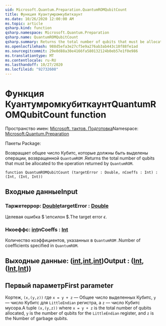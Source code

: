 ```yaml
---
uid: Microsoft.Quantum.Preparation.QuantumROMQubitCount
title: Функция Куантумромкубиткаунт
ms.date: 10/26/2020 12:00:00 AM
ms.topic: article
qsharp.kind: function
qsharp.namespace: Microsoft.Quantum.Preparation
qsharp.name: QuantumROMQubitCount
qsharp.summary: Returns the total number of qubits that must be allocated to the operation returned by `QuantumROM`.
ms.openlocfilehash: 988d5efa3e27cf5e9a276ab3ab443c10f88fe1ad
ms.sourcegitcommit: 29e0d88a30e4166fa580132124b0eb57e1f0e986
ms.translationtype: MT
ms.contentlocale: ru-RU
ms.lasthandoff: 10/27/2020
ms.locfileid: "92732608"
---
```

# <a name="quantumromqubitcount-function"></a><span data-ttu-id="965fd-102">Функция Куантумромкубиткаунт</span><span class="sxs-lookup"><span data-stu-id="965fd-102">QuantumROMQubitCount function</span></span>

<span data-ttu-id="965fd-103">Пространство имен: [Microsoft. тактов. Подготовка](xref:Microsoft.Quantum.Preparation)</span><span class="sxs-lookup"><span data-stu-id="965fd-103">Namespace: [Microsoft.Quantum.Preparation](xref:Microsoft.Quantum.Preparation)</span></span>

<span data-ttu-id="965fd-104">Пакеты [](https://nuget.org/packages/)</span><span class="sxs-lookup"><span data-stu-id="965fd-104">Package: [](https://nuget.org/packages/)</span></span>


<span data-ttu-id="965fd-105">Возвращает общее число Кубитс, которые должны быть выделены операции, возвращенной `QuantumROM` .</span><span class="sxs-lookup"><span data-stu-id="965fd-105">Returns the total number of qubits that must be allocated to the operation returned by `QuantumROM`.</span></span>

```qsharp
function QuantumROMQubitCount (targetError : Double, nCoeffs : Int) : (Int, (Int, Int))
```


## <a name="input"></a><span data-ttu-id="965fd-106">Входные данные</span><span class="sxs-lookup"><span data-stu-id="965fd-106">Input</span></span>

### <a name="targeterror--double"></a><span data-ttu-id="965fd-107">Таржетеррор: [Double](xref:microsoft.quantum.lang-ref.double)</span><span class="sxs-lookup"><span data-stu-id="965fd-107">targetError : [Double](xref:microsoft.quantum.lang-ref.double)</span></span>

<span data-ttu-id="965fd-108">Целевая ошибка $ \епсилон $.</span><span class="sxs-lookup"><span data-stu-id="965fd-108">The target error $\epsilon$.</span></span>


### <a name="ncoeffs--int"></a><span data-ttu-id="965fd-109">Нкоеффс: [int](xref:microsoft.quantum.lang-ref.int)</span><span class="sxs-lookup"><span data-stu-id="965fd-109">nCoeffs : [Int](xref:microsoft.quantum.lang-ref.int)</span></span>

<span data-ttu-id="965fd-110">Количество коэффициентов, указанных в `QuantumROM` .</span><span class="sxs-lookup"><span data-stu-id="965fd-110">Number of coefficients specified in `QuantumROM`.</span></span>



## <a name="output--intintint"></a><span data-ttu-id="965fd-111">Выходные данные: ([int](xref:microsoft.quantum.lang-ref.int),[int](xref:microsoft.quantum.lang-ref.int),[int](xref:microsoft.quantum.lang-ref.int))</span><span class="sxs-lookup"><span data-stu-id="965fd-111">Output : ([Int](xref:microsoft.quantum.lang-ref.int),([Int](xref:microsoft.quantum.lang-ref.int),[Int](xref:microsoft.quantum.lang-ref.int)))</span></span>

## <a name="first-parameter"></a><span data-ttu-id="965fd-112">Первый параметр</span><span class="sxs-lookup"><span data-stu-id="965fd-112">First parameter</span></span>

<span data-ttu-id="965fd-113">Кортеж, `(x,(y,z))` где `x = y + z` — Общее число выделенных Кубитс, `y` — число Кубитс для `LittleEndian` регистра, а `z` — число Кубитс мусора.</span><span class="sxs-lookup"><span data-stu-id="965fd-113">A tuple `(x,(y,z))` where `x = y + z` is the total number of qubits allocated, `y` is the number of qubits for the `LittleEndian` register, and `z` is the Number of garbage qubits.</span></span>